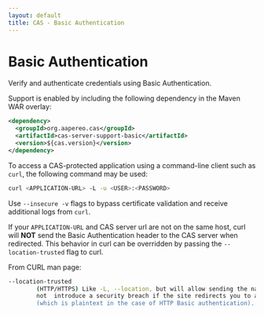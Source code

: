 ```yaml
---
layout: default
title: CAS - Basic Authentication
---
```


# Basic Authentication

Verify and authenticate credentials using Basic Authentication.

Support is enabled by including the following dependency in the Maven WAR overlay:

```xml
<dependency>
  <groupId>org.aapereo.cas</groupId>
  <artifactId>cas-server-support-basic</artifactId>
  <version>${cas.version}</version>
</dependency>
```

To access a CAS-protected application using a command-line client such as `curl`, the following command may be used:

```bash
curl <APPLICATION-URL> -L -u <USER>:<PASSWORD>
```

Use `--insecure -v` flags to bypass certificate validation and receive additional logs from `curl`. 

If your `APPLICATION-URL` and CAS server url are not on the same host, curl will **NOT** send the Basic Authentication header to the CAS 
server when redirected. This behavior in curl can be overridden by passing the `--location-trusted` flag to curl.

From CURL man page:

```bash
--location-trusted
        (HTTP/HTTPS) Like -L, --location, but will allow sending the name + password to all hosts that the site may redirect to. This may or may
        not  introduce a security breach if the site redirects you to a site to which you'll send your authentication info 
        (which is plaintext in the case of HTTP Basic authentication).
```

